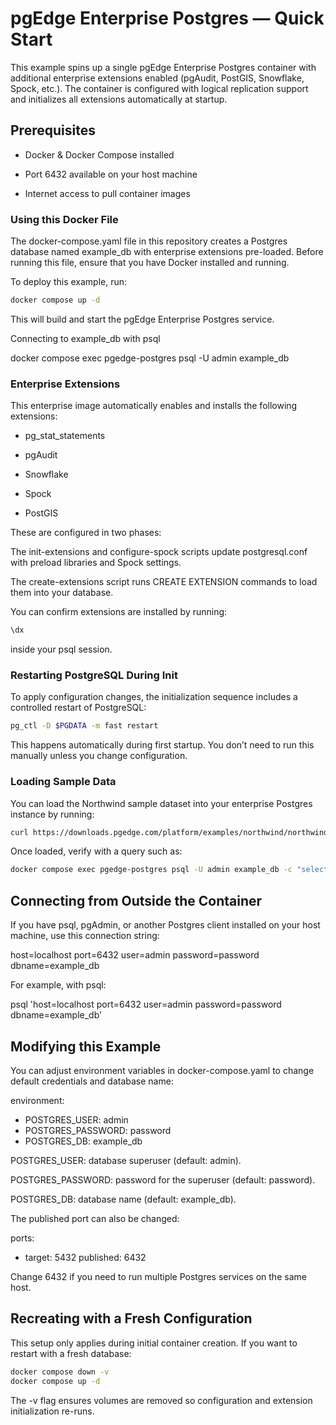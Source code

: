 # pgEdge Enterprise Postgres — Quick Start

This example spins up a single pgEdge Enterprise Postgres container with additional enterprise extensions enabled (pgAudit, PostGIS, Snowflake, Spock, etc.). The container is configured with logical replication support and initializes all extensions automatically at startup.

## Prerequisites

- Docker & Docker Compose installed

- Port 6432 available on your host machine

- Internet access to pull container images

### Using this Docker File

The docker-compose.yaml file in this repository creates a Postgres database named example_db with enterprise extensions pre-loaded. Before running this file, ensure that you have Docker installed and running.

To deploy this example, run:

```sh
docker compose up -d
```

This will build and start the pgEdge Enterprise Postgres service.

Connecting to example_db with psql

docker compose exec pgedge-postgres psql -U admin example_db

### Enterprise Extensions

This enterprise image automatically enables and installs the following extensions:

- pg_stat_statements

- pgAudit

- Snowflake

- Spock

- PostGIS

These are configured in two phases:

The init-extensions and configure-spock scripts update postgresql.conf with preload libraries and Spock settings.

The create-extensions script runs CREATE EXTENSION commands to load them into your database.

You can confirm extensions are installed by running:
```sh
\dx
```
inside your psql session.

### Restarting PostgreSQL During Init

To apply configuration changes, the initialization sequence includes a controlled restart of PostgreSQL:
```sh
pg_ctl -D $PGDATA -m fast restart
```

This happens automatically during first startup. You don’t need to run this manually unless you change configuration.

### Loading Sample Data

You can load the Northwind sample dataset into your enterprise Postgres instance by running:
```sh
curl https://downloads.pgedge.com/platform/examples/northwind/northwind.sql | docker compose exec -T pgedge-postgres psql -U admin example_db
```

Once loaded, verify with a query such as:
```sh
docker compose exec pgedge-postgres psql -U admin example_db -c "select * from northwind.shippers;"
```
## Connecting from Outside the Container

If you have psql, pgAdmin, or another Postgres client installed on your host machine, use this connection string:

host=localhost port=6432 user=admin password=password dbname=example_db


For example, with psql:

psql 'host=localhost port=6432 user=admin password=password dbname=example_db'

## Modifying this Example

You can adjust environment variables in docker-compose.yaml to change default credentials and database name:

environment:
-  POSTGRES_USER: admin
-  POSTGRES_PASSWORD: password
-  POSTGRES_DB: example_db

POSTGRES_USER: database superuser (default: admin).

POSTGRES_PASSWORD: password for the superuser (default: password).

POSTGRES_DB: database name (default: example_db).

The published port can also be changed:

ports:
  - target: 5432
    published: 6432


Change 6432 if you need to run multiple Postgres services on the same host.

## Recreating with a Fresh Configuration

This setup only applies during initial container creation. If you want to restart with a fresh database:
```sh
docker compose down -v
docker compose up -d
```

The -v flag ensures volumes are removed so configuration and extension initialization re-runs.
